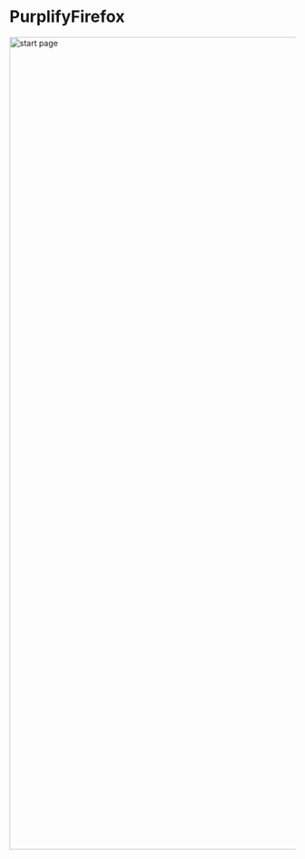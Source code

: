# PurplifyFirefox

<img width="1430" alt="start page" src="https://github.com/czheng0019/PurplifyFirefox/assets/53803910/fc7e3e4f-6550-4d17-9320-0259b6e5b57c">
